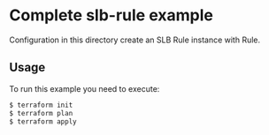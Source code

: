 # Complete slb-rule example

Configuration in this directory create an SLB Rule instance with Rule.

## Usage

To run this example you need to execute:

```bash
$ terraform init
$ terraform plan
$ terraform apply
```
